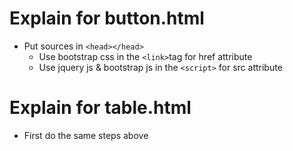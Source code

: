 # Explain for button.html
* Put sources in `<head></head>`
  - Use bootstrap css in the `<link>`tag for href attribute
  - Use jquery js & bootstrap js in the `<script>` for src attribute

# Explain for table.html
* First do the same steps above

